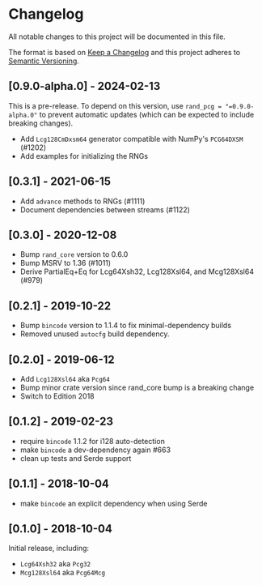 # Changelog
All notable changes to this project will be documented in this file.

The format is based on [Keep a Changelog](http://keepachangelog.com/en/1.0.0/)
and this project adheres to [Semantic Versioning](https://semver.org/spec/v2.0.0.html).

## [0.9.0-alpha.0] - 2024-02-13
This is a pre-release. To depend on this version, use `rand_pcg = "=0.9.0-alpha.0"` to prevent automatic updates (which can be expected to include breaking changes).

- Add `Lcg128CmDxsm64` generator compatible with NumPy's `PCG64DXSM` (#1202)
- Add examples for initializing the RNGs

## [0.3.1] - 2021-06-15
- Add `advance` methods to RNGs (#1111)
- Document dependencies between streams (#1122)

## [0.3.0] - 2020-12-08
- Bump `rand_core` version to 0.6.0
- Bump MSRV to 1.36 (#1011)
- Derive PartialEq+Eq for Lcg64Xsh32, Lcg128Xsl64, and Mcg128Xsl64 (#979)

## [0.2.1] - 2019-10-22
- Bump `bincode` version to 1.1.4 to fix minimal-dependency builds
- Removed unused `autocfg` build dependency.

## [0.2.0] - 2019-06-12
- Add `Lcg128Xsl64` aka `Pcg64`
- Bump minor crate version since rand_core bump is a breaking change
- Switch to Edition 2018

## [0.1.2] - 2019-02-23
- require `bincode` 1.1.2 for i128 auto-detection
- make `bincode` a dev-dependency again #663
- clean up tests and Serde support

## [0.1.1] - 2018-10-04
- make `bincode` an explicit dependency when using Serde

## [0.1.0] - 2018-10-04
Initial release, including:

- `Lcg64Xsh32` aka `Pcg32`
- `Mcg128Xsl64` aka `Pcg64Mcg`
